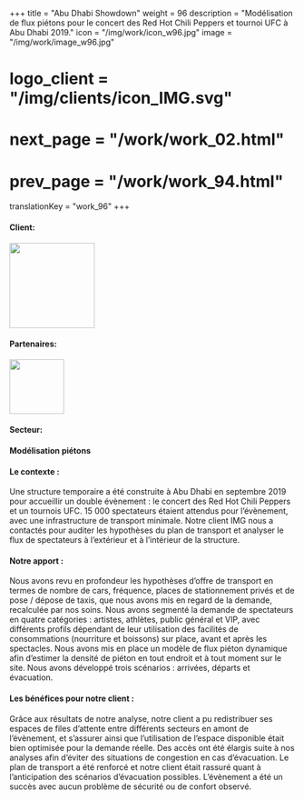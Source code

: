 +++
title = "Abu Dhabi Showdown"
weight = 96
description = "Modélisation de flux piétons pour le concert des Red Hot Chili Peppers et tournoi UFC à Abu Dhabi 2019."
icon = "/img/work/icon_w96.jpg"
image = "/img/work/image_w96.jpg"
# logo_client = "/img/clients/icon_IMG.svg"
# next_page = "/work/work_02.html"
# prev_page = "/work/work_94.html"
translationKey = "work_96"
+++

<!-- Client -->
<div class="row">
	<div class="col-sm-3"><h4>Client:</h4></div>
	<div class="col-sm-3"><a href = "https://img.com/expertise/events/" target="_blank"> <img src="/img/clients/icon_IMG.svg" width="150px"/></a></div>	
</div>	

<!-- Partner -->
<div class="row">
	<div class="col-sm-3"><h4>Partenaires:</h4></div>
	<div class="col-sm-3"><a href = "https://www.movementstrategies.com/" target="_blank"> <img src="/img/clients/icon_movement_strategies_GHD.svg" width="96px"/></a></div>	
</div>	

<!-- Sector -->
<div class="row">
	<div class="col-sm-3"><h4>Secteur:</h4></div>
	<div class="col-sm-3"> <h4>Modélisation piétons</h4></div>
	<div class="col-sm-3"></div>
</div>	


<h4>Le contexte :</h4> 
<p>
Une structure temporaire a été construite à Abu Dhabi en septembre 2019 pour accueillir un double évènement : le concert des Red Hot Chili Peppers et un tournois UFC. 15 000 spectateurs étaient attendus pour l’évènement, avec une infrastructure de transport minimale. Notre client IMG nous a contactés pour auditer les hypothèses du plan de transport et analyser le flux de spectateurs à l’extérieur et à l’intérieur de la structure.
</p>

<h4>Notre apport :</h4>
<p>
Nous avons revu en profondeur les hypothèses d’offre de transport en termes de nombre de cars, fréquence, places de stationnement privés et de pose / dépose de taxis, que nous avons mis en regard de la demande, recalculée par nos soins. Nous avons segmenté la demande de spectateurs en quatre catégories : artistes, athlètes, public général et VIP, avec différents profils dépendant de leur utilisation des facilités de consommations (nourriture et boissons) sur place, avant et après les spectacles. Nous avons mis en place un modèle de flux piéton dynamique afin d’estimer la densité de piéton en tout endroit et à tout moment sur le site. Nous avons développé trois scénarios : arrivées, départs et évacuation.

</p>

<h4>Les bénéfices pour notre client :</h4>
<p>
Grâce aux résultats de notre analyse, notre client a pu redistribuer ses espaces de files d’attente entre différents secteurs en amont de l’évènement, et s’assurer ainsi que l’utilisation de l’espace disponible était bien optimisée pour la demande réelle. Des accès ont été élargis suite à nos analyses afin d’éviter des situations de congestion en cas d’évacuation. Le plan de transport a été renforcé et notre client était rassuré quant à l’anticipation des scénarios d’évacuation possibles. L’évènement a été un succès avec aucun problème de sécurité ou de confort observé.
</p>
